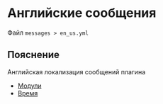# Английские сообщения
Файл `messages > en_us.yml`

## Пояснение
Английская локализация сообщений плагина
- [Модули](/ru/messages/en_us/module/)
- [Время](/ru/messages/en_us/time/)